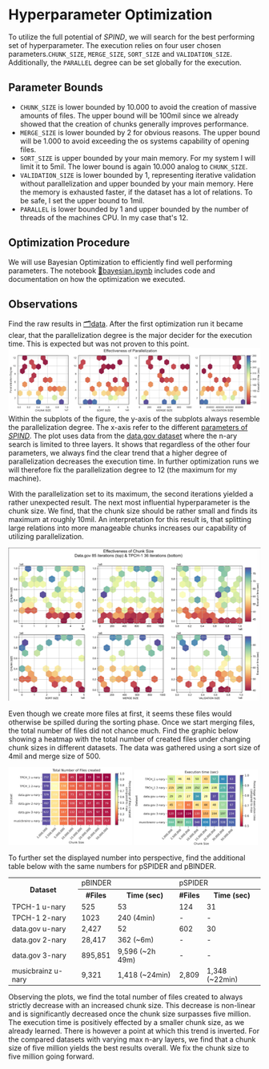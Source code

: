 # Hyperparameter Optimization
To utilize the full potential of _SPIND_, we will search for the best performing set of hyperparameter. The execution relies on four user chosen parameters.`CHUNK_SIZE`, `MERGE_SIZE`, `SORT_SIZE` and `VALIDATION_SIZE`. Additionally, the `PARALLEL` degree can be set globally for the execution.

## Parameter Bounds
- `CHUNK_SIZE` is lower bounded by 10.000 to avoid the creation of massive amounts of files. The upper bound will be 100mil since we already showed that the creation of chunks generally improves performance.
- `MERGE_SIZE` is lower bounded by 2 for obvious reasons. The upper bound will be 1.000 to avoid exceeding the os systems capability of opening files.
- `SORT_SIZE` is upper bounded by your main memory. For my system I will limit it to 5mil. The lower bound is again 10.000 analog to `CHUNK_SIZE`.
- `VALIDATION_SIZE` is lower bounded by 1, representing iterative validation without parallelization and upper bounded by your main memory. Here the memory is exhausted faster, if the dataset has a lot of relations. To be safe, I set the upper bound to 1mil.
- `PARALLEL` is lower bounded by 1 and upper bounded by the number of threads of the machines CPU. In my case that's 12.

## Optimization Procedure
We will use Bayesian Optimization to efficiently find well performing parameters. The notebook [📘bayesian.ipynb](./bayesian.ipynb) includes code and documentation on how the optimization we executed.

## Observations
Find the raw results in [🗂️data](./data/). After the first optimization run it became clear, that the parallelization degree is the major decider for the execution time. This is expected but was not proven to this point.
![A plot of the results that displays the effectiveness of parallelization.](./results/parallelization.jpeg)
Within the subplots of the figure, the y-axis of the subplots always resemble the parallelization degree. The x-axis refer to the different [parameters of _SPIND_](https://github.com/Jakob-L-M/spind/blob/main/README.md). The plot uses data from the [data.gov dataset](https://github.com/Jakob-L-M/partial-inclusion-dependencies/tree/main/data/data.gov) where the n-ary search is limited to three layers. It shows that regardless of the other four parameters, we always find the clear trend that a higher degree of parallelization decreases the execution time. In further optimization runs we will therefore fix the parallelization degree to 12 (the maximum for my machine).

With the parallelization set to its maximum, the second iterations yielded a rather unexpected result. The next most influential hyperparameter is the chunk size. We find, that the chunk size should be rather small and finds its maximum at roughly 10mil. An interpretation for this result is, that splitting large relations into more manageable chunks increases our capability of utilizing parallelization.

![A plot of the results that displays the effectiveness different of chunk sizes.](./results/chunk_size.jpeg)

Even though we create more files at first, it seems these files would otherwise be spilled during the sorting phase. Once we start merging files, the total number of files did not chance much. Find the graphic below showing a heatmap with the total number of created files under changing chunk sizes in different datasets. The data was gathered using a sort size of 4mil and merge size of 500.

<img src="./results/chunk_size_files.jpeg" alt="drawing" width="49%"/>
<img src="./results/chunk_size_time.jpeg" alt="drawing" width="49%"/>

To further set the displayed number into perspective, find the additional table below with the same numbers for pSPIDER and pBINDER.

<table>
  <tr>
    <th rowspan="2">Dataset</th>
    <td colspan="2">pBINDER</td>
    <td colspan="2">pSPIDER</td>
  </tr>
  <tr>
    <th>#Files</th>
    <th>Time (sec)</th>
    <th>#Files</th>
    <th>Time (sec)</th>
  </tr>
  <tr>
    <td>TPCH-1 u-nary</td>
    <td>525</td>
    <td>53</td>
    <td>124</td>
    <td>31</td>
  </tr>
  <tr>
    <td>TPCH-1 2-nary</td>
    <td>1023</td>
    <td>240 (4min)</td>
    <td>-</td>
    <td>-</td>
  </tr>
  <tr>
    <td>data.gov u-nary</td>
    <td>2,427</td>
    <td>52</td>
    <td>602</td>
    <td>30</td>
  </tr>
  <tr>
    <td>data.gov 2-nary</td>
    <td>28,417</td>
    <td>362 (~6m)</td>
    <td>-</td>
    <td>-</td>
  </tr>
  <tr>
    <td>data.gov 3-nary</td>
    <td>895,851</td>
    <td>9,596 (~2h 49m)</td>
    <td>-</td>
    <td>-</td>
  </tr>
  <tr>
    <td>musicbrainz u-nary</td>
    <td>9,321</td>
    <td>1,418 (~24min)</td>
    <td>2,809</td>
    <td>1,348 (~22min)</td>
  </tr>
</table>


Observing the plots, we find the total number of files created to always strictly decrease with an increased chunk size. This decrease is non-linear and is significantly decreased once the chunk size surpasses five million. The execution time is positively effected by a smaller chunk size, as we already learned. There is however a point at which this trend is inverted. For the compared datasets with varying max n-ary layers, we find that a chunk size of five million yields the best results overall. We fix the chunk size to five million going forward.